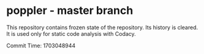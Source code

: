 # poppler - master branch

This repository contains frozen state of the repository.
Its history is cleared. It is used only for static code
analysis with Codacy.

Commit Time: 1703048944